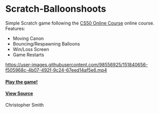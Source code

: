 # Scratch-Balloonshoots
Simple Scratch game following the [CS50 Online Course](https://www.edx.org/course/introduction-computer-science-harvardx-cs50x) online course. <br />
Features:<br />
- Moving Canon
- Bouncing/Respawning Balloons
- Win/Loss Screen
- Game Restarts


https://user-images.githubusercontent.com/98556925/151840656-f505968c-4b07-492f-9c24-67eed14af5e6.mp4



#### [Play the game!](https://scratch.mit.edu/projects/636170281)
#### [View Source](https://scratch.mit.edu/projects/636170281/editor/)


Christopher Smith



